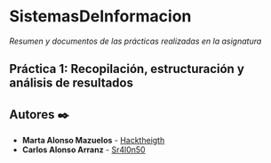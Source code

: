 # SistemasDeInformacion

_Resumen y documentos de las prácticas realizadas en la asignatura_

## Práctica 1: Recopilación, estructuración y análisis de resultados



## Autores ✒️


* **Marta Alonso Mazuelos** - [Hacktheigth](https://github.com/hacktheigth)
* **Carlos Alonso Arranz** - [Sr4l0n50](https://github.com/hacktheigth)
